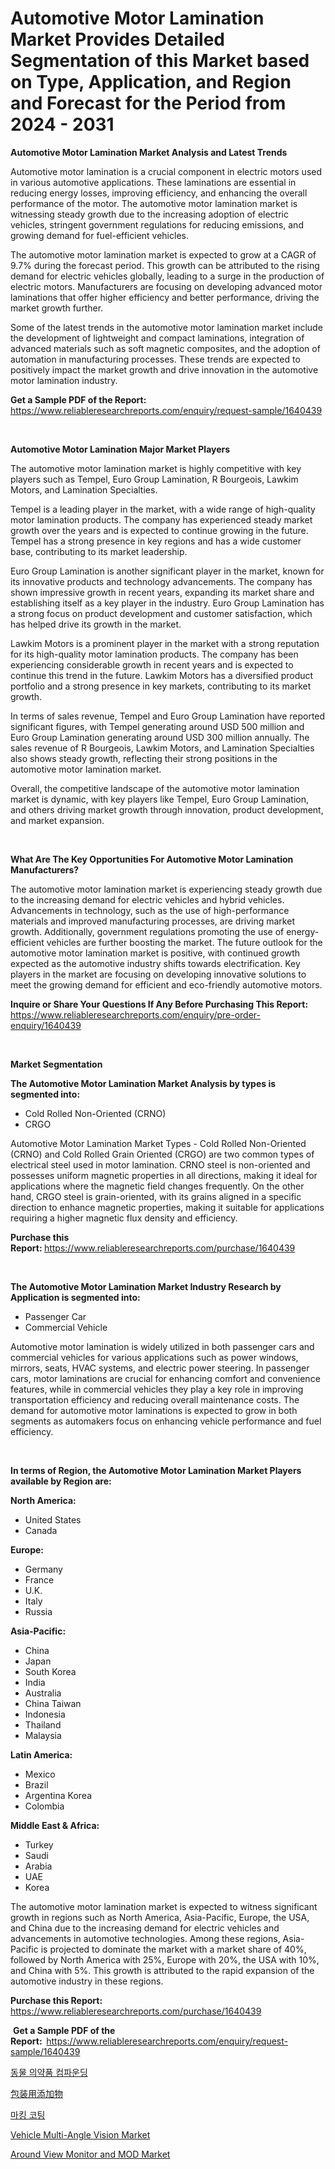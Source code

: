 <p><h1>Automotive Motor Lamination Market Provides Detailed Segmentation of this Market based on Type, Application, and Region and Forecast for the Period from 2024 - 2031</h1></p><p><strong>Automotive Motor Lamination Market Analysis and Latest Trends</strong></p>
<p><p>Automotive motor lamination is a crucial component in electric motors used in various automotive applications. These laminations are essential in reducing energy losses, improving efficiency, and enhancing the overall performance of the motor. The automotive motor lamination market is witnessing steady growth due to the increasing adoption of electric vehicles, stringent government regulations for reducing emissions, and growing demand for fuel-efficient vehicles.</p><p>The automotive motor lamination market is expected to grow at a CAGR of 9.7% during the forecast period. This growth can be attributed to the rising demand for electric vehicles globally, leading to a surge in the production of electric motors. Manufacturers are focusing on developing advanced motor laminations that offer higher efficiency and better performance, driving the market growth further.</p><p>Some of the latest trends in the automotive motor lamination market include the development of lightweight and compact laminations, integration of advanced materials such as soft magnetic composites, and the adoption of automation in manufacturing processes. These trends are expected to positively impact the market growth and drive innovation in the automotive motor lamination industry.</p></p>
<p><strong>Get a Sample PDF of the Report:&nbsp;</strong> <a href="https://www.reliableresearchreports.com/enquiry/request-sample/1640439">https://www.reliableresearchreports.com/enquiry/request-sample/1640439</a></p>
<p>&nbsp;</p>
<p><strong>Automotive Motor Lamination Major Market Players</strong></p>
<p><p>The automotive motor lamination market is highly competitive with key players such as Tempel, Euro Group Lamination, R Bourgeois, Lawkim Motors, and Lamination Specialties. </p><p>Tempel is a leading player in the market, with a wide range of high-quality motor lamination products. The company has experienced steady market growth over the years and is expected to continue growing in the future. Tempel has a strong presence in key regions and has a wide customer base, contributing to its market leadership.</p><p>Euro Group Lamination is another significant player in the market, known for its innovative products and technology advancements. The company has shown impressive growth in recent years, expanding its market share and establishing itself as a key player in the industry. Euro Group Lamination has a strong focus on product development and customer satisfaction, which has helped drive its growth in the market.</p><p>Lawkim Motors is a prominent player in the market with a strong reputation for its high-quality motor lamination products. The company has been experiencing considerable growth in recent years and is expected to continue this trend in the future. Lawkim Motors has a diversified product portfolio and a strong presence in key markets, contributing to its market growth.</p><p>In terms of sales revenue, Tempel and Euro Group Lamination have reported significant figures, with Tempel generating around USD 500 million and Euro Group Lamination generating around USD 300 million annually. The sales revenue of R Bourgeois, Lawkim Motors, and Lamination Specialties also shows steady growth, reflecting their strong positions in the automotive motor lamination market. </p><p>Overall, the competitive landscape of the automotive motor lamination market is dynamic, with key players like Tempel, Euro Group Lamination, and others driving market growth through innovation, product development, and market expansion.</p></p>
<p>&nbsp;</p>
<p><strong>What Are The Key Opportunities For Automotive Motor Lamination Manufacturers?</strong></p>
<p><p>The automotive motor lamination market is experiencing steady growth due to the increasing demand for electric vehicles and hybrid vehicles. Advancements in technology, such as the use of high-performance materials and improved manufacturing processes, are driving market growth. Additionally, government regulations promoting the use of energy-efficient vehicles are further boosting the market. The future outlook for the automotive motor lamination market is positive, with continued growth expected as the automotive industry shifts towards electrification. Key players in the market are focusing on developing innovative solutions to meet the growing demand for efficient and eco-friendly automotive motors.</p></p>
<p><strong>Inquire or Share Your Questions If Any Before Purchasing This Report:</strong> <a href="https://www.reliableresearchreports.com/enquiry/pre-order-enquiry/1640439">https://www.reliableresearchreports.com/enquiry/pre-order-enquiry/1640439</a></p>
<p>&nbsp;</p>
<p><strong>Market Segmentation</strong></p>
<p><strong>The Automotive Motor Lamination Market Analysis by types is segmented into:</strong></p>
<p><ul><li>Cold Rolled Non-Oriented (CRNO)</li><li>CRGO</li></ul></p>
<p><p>Automotive Motor Lamination Market Types - Cold Rolled Non-Oriented (CRNO) and Cold Rolled Grain Oriented (CRGO) are two common types of electrical steel used in motor lamination. CRNO steel is non-oriented and possesses uniform magnetic properties in all directions, making it ideal for applications where the magnetic field changes frequently. On the other hand, CRGO steel is grain-oriented, with its grains aligned in a specific direction to enhance magnetic properties, making it suitable for applications requiring a higher magnetic flux density and efficiency.</p></p>
<p><strong>Purchase this Report:&nbsp;</strong><a href="https://www.reliableresearchreports.com/purchase/1640439">https://www.reliableresearchreports.com/purchase/1640439</a></p>
<p>&nbsp;</p>
<p><strong>The Automotive Motor Lamination Market Industry Research by Application is segmented into:</strong></p>
<p><ul><li>Passenger Car</li><li>Commercial Vehicle</li></ul></p>
<p><p>Automotive motor lamination is widely utilized in both passenger cars and commercial vehicles for various applications such as power windows, mirrors, seats, HVAC systems, and electric power steering. In passenger cars, motor laminations are crucial for enhancing comfort and convenience features, while in commercial vehicles they play a key role in improving transportation efficiency and reducing overall maintenance costs. The demand for automotive motor laminations is expected to grow in both segments as automakers focus on enhancing vehicle performance and fuel efficiency.</p></p>
<p>&nbsp;</p>
<p><strong>In terms of Region, the Automotive Motor Lamination Market Players available by Region are:</strong></p>
<p>
    <p> <strong> North America: </strong>
        <ul>
            <li>United States</li>
            <li>Canada</li>
        </ul>
        </p> 
    <p> <strong> Europe: </strong>
        <ul>
            <li>Germany</li>
            <li>France</li>
            <li>U.K.</li>
            <li>Italy</li>
            <li>Russia</li>
        </ul>
        </p> 
    <p> <strong> Asia-Pacific: </strong>
        <ul>
            <li>China</li>
            <li>Japan</li>
            <li>South Korea</li>
            <li>India</li>
            <li>Australia</li>
            <li>China Taiwan</li>
            <li>Indonesia</li>
            <li>Thailand</li>
            <li>Malaysia</li>
        </ul>
        </p> 
    <p> <strong> Latin America: </strong>
        <ul>
            <li>Mexico</li>
            <li>Brazil</li>
            <li>Argentina Korea</li>
            <li>Colombia</li>
        </ul>
        </p> 
    <p> <strong> Middle East & Africa: </strong>
        <ul>
            <li>Turkey</li>
            <li>Saudi</li>
            <li>Arabia</li>
            <li>UAE</li>
            <li>Korea</li>
        </ul>
    </p>
    </p>
<p><p>The automotive motor lamination market is expected to witness significant growth in regions such as North America, Asia-Pacific, Europe, the USA, and China due to the increasing demand for electric vehicles and advancements in automotive technologies. Among these regions, Asia-Pacific is projected to dominate the market with a market share of 40%, followed by North America with 25%, Europe with 20%, the USA with 10%, and China with 5%. This growth is attributed to the rapid expansion of the automotive industry in these regions.</p></p>
<p><strong>Purchase this Report: </strong><a href="https://www.reliableresearchreports.com/purchase/1640439">https://www.reliableresearchreports.com/purchase/1640439</a></p>
<p>&nbsp;<strong>Get a Sample PDF of the Report:&nbsp;&nbsp;</strong><a href="https://www.reliableresearchreports.com/enquiry/request-sample/1640439">https://www.reliableresearchreports.com/enquiry/request-sample/1640439</a></p>
<p><strong></strong></p>
<p><p><a href="https://medium.com/@fredheaney89056/%EB%8F%99%EB%AC%BC-%EC%9D%98%EC%95%BD%ED%92%88-%EC%A4%80%EB%B9%84-%EC%8B%9C%EC%9E%A5-%EA%B2%BD%EC%9F%81-%EB%B6%84%EC%84%9D-%EC%8B%9C%EC%9E%A5-%EB%8F%99%ED%96%A5-%EB%B0%8F-2031%EB%85%84%EA%B9%8C%EC%A7%80-%EC%A0%84%EB%A7%9D-599bebe183b4">동물 의약품 컴파운딩</a></p><p><a href="https://medium.com/@donnaieme/%E5%8C%85%E8%A3%85%E6%B7%BB%E5%8A%A0%E5%89%A4%E5%B8%82%E5%A0%B4%E3%81%AF-%E5%B8%82%E5%A0%B4%E3%82%B7%E3%82%A7%E3%82%A2-%E5%B8%82%E5%A0%B4%E5%8B%95%E5%90%91-%E3%81%8A%E3%82%88%E3%81%B3%E5%B8%82%E5%A0%B4%E6%88%90%E9%95%B7%E3%81%AB%E9%96%A2%E3%81%99%E3%82%8B%E6%83%85%E5%A0%B1%E3%82%92%E6%8F%90%E4%BE%9B%E3%81%97%E3%81%BE%E3%81%99-5a51cdc66ad7">包装用添加物</a></p><p><a href="https://medium.com/@fredheaney89056/%EC%88%98%EC%8B%A0%ED%94%BC%EB%B3%B5-%EC%8B%9C%EC%9E%A5-%EC%A0%90%EC%9C%A0%EC%9C%A8-%EB%B3%80%ED%99%94-%EB%B0%8F-%EC%8B%9C%EC%9E%A5-%EC%84%B1%EC%9E%A5-%EC%B6%94%EC%84%B8-2024-2031-259b99683af6">마킹 코팅</a></p><p><a href="https://github.com/timeliteaut/Market-Research-Report-List-1/blob/main/vehicle-multi-angle-vision-market.md">Vehicle Multi-Angle Vision Market</a></p><p><a href="https://github.com/seekum/Market-Research-Report-List-1/blob/main/around-view-monitor-and-mod-market.md">Around View Monitor and MOD Market</a></p></p>
